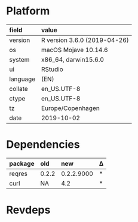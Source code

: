 # Platform

|field    |value                        |
|:--------|:----------------------------|
|version  |R version 3.6.0 (2019-04-26) |
|os       |macOS Mojave 10.14.6         |
|system   |x86_64, darwin15.6.0         |
|ui       |RStudio                      |
|language |(EN)                         |
|collate  |en_US.UTF-8                  |
|ctype    |en_US.UTF-8                  |
|tz       |Europe/Copenhagen            |
|date     |2019-10-02                   |

# Dependencies

|package |old   |new        |Δ  |
|:-------|:-----|:----------|:--|
|reqres  |0.2.2 |0.2.2.9000 |*  |
|curl    |NA    |4.2        |*  |

# Revdeps

